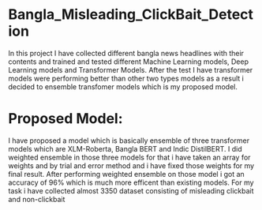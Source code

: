 # Bangla_Misleading_ClickBait_Detection
In this project I have collected different bangla news headlines with their contents and trained and tested different Machine Learning models, Deep Learning models and Transformer Models. After the test I have transformer models were performing better than other two types models as a result i decided to ensemble transfomer models which is my proposed model.

# Proposed Model:
I have proposed a model which is basically ensemble of three transformer models which are XLM-Roberta, Bangla BERT and Indic DistilBERT. I did weighted ensemble in those three models for that i have taken an array for weights and by trial and error method and i have fixed those weights for my final result. After performing weighted ensemble on those model i got an accuracy of 96% which is much more efficent than existing models. For my task i have collected almost 3350 dataset consisting of misleading clickbait and non-clickbait
